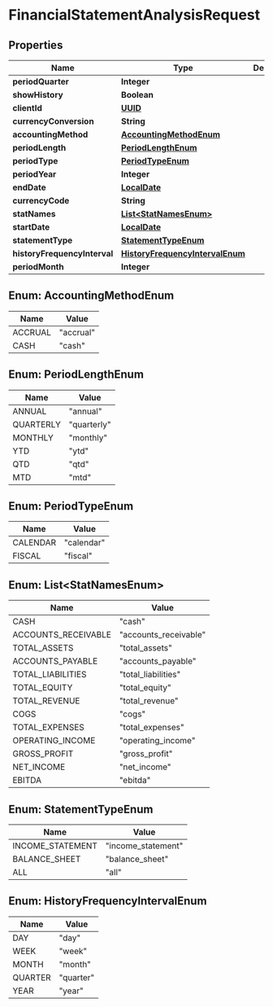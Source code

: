 
# FinancialStatementAnalysisRequest

## Properties
Name | Type | Description | Notes
------------ | ------------- | ------------- | -------------
**periodQuarter** | **Integer** |  |  [optional]
**showHistory** | **Boolean** |  |  [optional]
**clientId** | [**UUID**](UUID.md) |  |  [optional]
**currencyConversion** | **String** |  |  [optional]
**accountingMethod** | [**AccountingMethodEnum**](#AccountingMethodEnum) |  | 
**periodLength** | [**PeriodLengthEnum**](#PeriodLengthEnum) |  |  [optional]
**periodType** | [**PeriodTypeEnum**](#PeriodTypeEnum) |  |  [optional]
**periodYear** | **Integer** |  |  [optional]
**endDate** | [**LocalDate**](LocalDate.md) |  |  [optional]
**currencyCode** | **String** |  |  [optional]
**statNames** | [**List&lt;StatNamesEnum&gt;**](#List&lt;StatNamesEnum&gt;) |  |  [optional]
**startDate** | [**LocalDate**](LocalDate.md) |  |  [optional]
**statementType** | [**StatementTypeEnum**](#StatementTypeEnum) |  |  [optional]
**historyFrequencyInterval** | [**HistoryFrequencyIntervalEnum**](#HistoryFrequencyIntervalEnum) |  |  [optional]
**periodMonth** | **Integer** |  |  [optional]


<a name="AccountingMethodEnum"></a>
## Enum: AccountingMethodEnum
Name | Value
---- | -----
ACCRUAL | &quot;accrual&quot;
CASH | &quot;cash&quot;


<a name="PeriodLengthEnum"></a>
## Enum: PeriodLengthEnum
Name | Value
---- | -----
ANNUAL | &quot;annual&quot;
QUARTERLY | &quot;quarterly&quot;
MONTHLY | &quot;monthly&quot;
YTD | &quot;ytd&quot;
QTD | &quot;qtd&quot;
MTD | &quot;mtd&quot;


<a name="PeriodTypeEnum"></a>
## Enum: PeriodTypeEnum
Name | Value
---- | -----
CALENDAR | &quot;calendar&quot;
FISCAL | &quot;fiscal&quot;


<a name="List<StatNamesEnum>"></a>
## Enum: List&lt;StatNamesEnum&gt;
Name | Value
---- | -----
CASH | &quot;cash&quot;
ACCOUNTS_RECEIVABLE | &quot;accounts_receivable&quot;
TOTAL_ASSETS | &quot;total_assets&quot;
ACCOUNTS_PAYABLE | &quot;accounts_payable&quot;
TOTAL_LIABILITIES | &quot;total_liabilities&quot;
TOTAL_EQUITY | &quot;total_equity&quot;
TOTAL_REVENUE | &quot;total_revenue&quot;
COGS | &quot;cogs&quot;
TOTAL_EXPENSES | &quot;total_expenses&quot;
OPERATING_INCOME | &quot;operating_income&quot;
GROSS_PROFIT | &quot;gross_profit&quot;
NET_INCOME | &quot;net_income&quot;
EBITDA | &quot;ebitda&quot;


<a name="StatementTypeEnum"></a>
## Enum: StatementTypeEnum
Name | Value
---- | -----
INCOME_STATEMENT | &quot;income_statement&quot;
BALANCE_SHEET | &quot;balance_sheet&quot;
ALL | &quot;all&quot;


<a name="HistoryFrequencyIntervalEnum"></a>
## Enum: HistoryFrequencyIntervalEnum
Name | Value
---- | -----
DAY | &quot;day&quot;
WEEK | &quot;week&quot;
MONTH | &quot;month&quot;
QUARTER | &quot;quarter&quot;
YEAR | &quot;year&quot;



